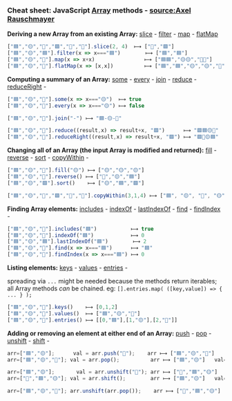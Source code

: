 ### Cheat sheet: JavaScript [Array](https://developer.mozilla.org/en-US/docs/Web/JavaScript/Reference/Global_Objects/Array) methods - [source:Axel Rauschmayer](https://gist.github.com/rauschma/6cdeb4af7586aa03baed2f925e0a084b)

**Deriving a new Array from an existing Array:** [slice](https://developer.mozilla.org/en-US/docs/Web/JavaScript/Reference/Global_Objects/Array/slice) - [filter](https://developer.mozilla.org/en-US/docs/Web/JavaScript/Reference/Global_Objects/Array/filter) - [map](https://developer.mozilla.org/en-US/docs/Web/JavaScript/Reference/Global_Objects/Array/map) - [flatMap](https://developer.mozilla.org/en-US/docs/Web/JavaScript/Reference/Global_Objects/Array/FlatMap)

```js
["🟦","🟡","🔺","🟩","🛑","🔴"].slice(2, 4)  ⟼ ["🔺","🟩"]
["🟦","🟡","🟦"].filter(x => x==="🟦")        ⟼ ["🟦","🟦"]
["🟦","🟡","🔺"].map(x => x+x)                ⟼ ["🟦🟦","🟡🟡","🔺🔺"]
["🟦","🟡","🔺"].flatMap(x => [x,x])          ⟼ ["🟦","🟦","🟡","🟡","🔺","🔺"]
```

**Computing a summary of an Array:** [some](https://developer.mozilla.org/en-US/docs/Web/JavaScript/Reference/Global_Objects/Array/some) - [every](https://developer.mozilla.org/en-US/docs/Web/JavaScript/Reference/Global_Objects/Array/every) - [join](https://developer.mozilla.org/en-US/docs/Web/JavaScript/Reference/Global_Objects/Array/join) - [reduce](https://developer.mozilla.org/en-US/docs/Web/JavaScript/Reference/Global_Objects/Array/reduce) - [reduceRight](https://developer.mozilla.org/en-US/docs/Web/JavaScript/Reference/Global_Objects/Array/reduceright) - 

```js
["🟦","🟡","🔺"].some(x => x==="🟡")  ⟼ true
["🟦","🟡","🔺"].every(x => x==="🟡") ⟼ false

["🟦","🟡","🔺"].join("-") ⟼ "🟦-🟡-🔺"

["🟦","🟡","🔺"].reduce((result,x) => result+x, "🟩")      ⟼ "🟩🟦🟡🔺"
["🟦","🟡","🔺"].reduceRight((result,x) => result+x, "🟩") ⟼ "🟩🔺🟡🟦"
```

**Changing all of an Array (the input Array is modified and returned):** [fill](https://developer.mozilla.org/en-US/docs/Web/JavaScript/Reference/Global_Objects/Array/fill) - [reverse](https://developer.mozilla.org/en-US/docs/Web/JavaScript/Reference/Global_Objects/Array/reverse) - [sort](https://developer.mozilla.org/en-US/docs/Web/JavaScript/Reference/Global_Objects/Array/sort) - [copyWithin](https://developer.mozilla.org/en-US/docs/Web/JavaScript/Reference/Global_Objects/Array/copyWithin) - 

```js
["🟦","🟡","🔺"].fill("🟡") ⟼ ["🟡","🟡","🟡"]
["🟦","🟡","🔺"].reverse() ⟼ ["🔺","🟡","🟦"]
["🟦","🟡","🟩"].sort()    ⟼ ["🟡","🟦","🟩"]

["🟦","🟡","🔺","🟩","🛑","🔴"].copyWithin(3,1,4) ⟼ ["🟦", "🟡", "🔺", "🟡", "🔺", "🟩"]
```

**Finding Array elements:** [includes](https://developer.mozilla.org/en-US/docs/Web/JavaScript/Reference/Global_Objects/Array/includes) - [indexOf](https://developer.mozilla.org/en-US/docs/Web/JavaScript/Reference/Global_Objects/Array/indexof) - [lastIndexOf](https://developer.mozilla.org/en-US/docs/Web/JavaScript/Reference/Global_Objects/Array/lastindexof) - [find](https://developer.mozilla.org/en-US/docs/Web/JavaScript/Reference/Global_Objects/Array/find) - [findIndex](https://developer.mozilla.org/en-US/docs/Web/JavaScript/Reference/Global_Objects/Array/findIndex) - 

```js
["🟦","🟡","🔺"].includes("🟦")           ⟼ true
["🟦","🟡","🔺"].indexOf("🟦")            ⟼ 0
["🟦","🟡","🟦"].lastIndexOf("🟦")        ⟼ 2
["🟦","🟡","🔺"].find(x => x==="🟦")      ⟼ "🟦"
["🟦","🟡","🔺"].findIndex(x => x==="🟦") ⟼ 0
```

**Listing elements:** [keys](https://developer.mozilla.org/en-US/docs/Web/JavaScript/Reference/Global_Objects/Array/keys) - [values](https://developer.mozilla.org/en-US/docs/Web/JavaScript/Reference/Global_Objects/Array/values) - [entries](https://developer.mozilla.org/en-US/docs/Web/JavaScript/Reference/Global_Objects/Array/entries) - 

spreading via `...` might be needed because the methods return iterables;  
all Array methods _can_ be chained. eg: ``[].entries.map( ([key,value]) => { ... } );``

```js
["🟦","🟡","🔺"].keys()    ⟼ [0,1,2]
["🟦","🟡","🔺"].values()  ⟼ ["🟦","🟡","🔺"]
["🟦","🟡","🔺"].entries() ⟼ [[0,"🟦"],[1,"🟡"],[2,"🔺"]]
```

**Adding or removing an element at either end of an Array:** [push](https://developer.mozilla.org/en-US/docs/Web/JavaScript/Reference/Global_Objects/Array/push) - [pop](https://developer.mozilla.org/en-US/docs/Web/JavaScript/Reference/Global_Objects/Array/pop) - [unshift](https://developer.mozilla.org/en-US/docs/Web/JavaScript/Reference/Global_Objects/Array/unshift) - [shift](https://developer.mozilla.org/en-US/docs/Web/JavaScript/Reference/Global_Objects/Array/shift) - 

```js
arr=["🟦","🟡"];      val = arr.push("🔺");    arr ⟼ ["🟦","🟡","🔺"]    val = 3 (arr.length)
arr=["🟦","🟡","🔺"]; val = arr.pop();          arr ⟼ ["🟦","🟡"]   val="🔺"

arr=["🟦","🟡"];       val = arr.unshift("🔺"); arr ⟼ ["🔺","🟦","🟡"]   val = 3 (arr.length)
arr=["🔺","🟦","🟡"]; val = arr.shift();        arr ⟼ ["🟦","🟡"]   val="🔺"

arr=["🟦","🟡","🔺"]; arr.unshift(arr.pop());    arr ⟼ ["🔺","🟦","🟡"]
```
